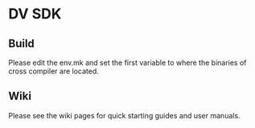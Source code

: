 # DV SDK

## Build

Please edit the env.mk and set the first variable to where the binaries of cross compiler are located.

## Wiki

Please see the wiki pages for quick starting guides and user manuals.